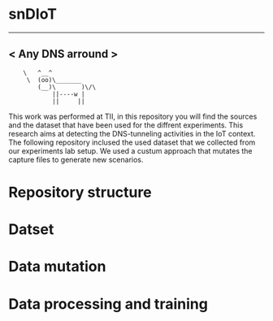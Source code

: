 # snDIoT

 _________________ 
< Any DNS arround >
 ----------------- 
        \   ^__^
         \  (oo)\_______
            (__)\       )\/\
                ||----w |
                ||     ||


This work was performed at TII, in this repository you will find the sources and the dataset that have been used for the diffrent experiments.
This research aims at detecting the DNS-tunneling activities in the IoT context. The following repository inclused the used dataset that we collected from our experiments lab setup. We used a custum approach that mutates the capture files to generate new scenarios.

# Repository structure


# Datset 


# Data mutation

# Data processing and training
